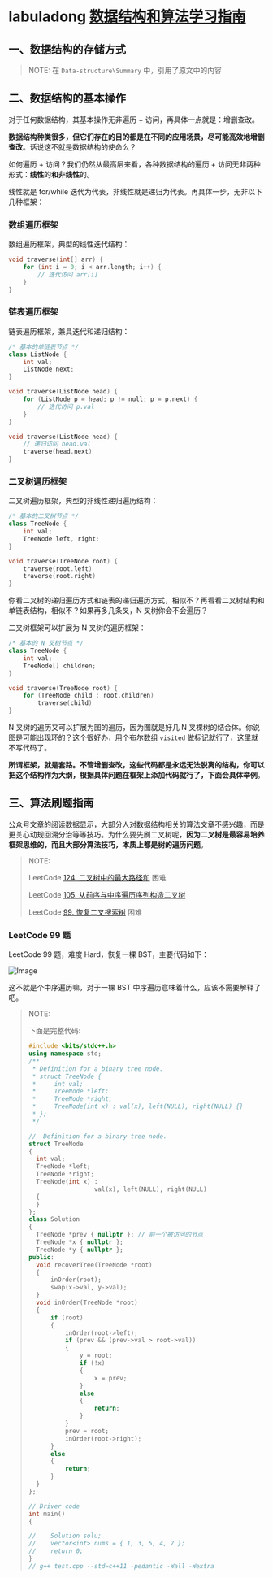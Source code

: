 # labuladong [数据结构和算法学习指南](https://mp.weixin.qq.com/s/ZYaXOSVM3YBIeRWm7E_jcQ)

## 一、数据结构的存储方式

> NOTE: 在 `Data-structure\Summary` 中，引用了原文中的内容

## 二、数据结构的基本操作

对于任何数据结构，其基本操作无非遍历 + 访问，再具体一点就是：增删查改。

**数据结构种类很多，但它们存在的目的都是在不同的应用场景，尽可能高效地增删查改**。话说这不就是数据结构的使命么？

如何遍历 + 访问？我们仍然从最高层来看，各种数据结构的遍历 + 访问无非两种形式：**线性**的**和非线性**的。

线性就是 for/while 迭代为代表，非线性就是递归为代表。再具体一步，无非以下几种框架：

### 数组遍历框架

数组遍历框架，典型的线性迭代结构：

```C++
void traverse(int[] arr) {
    for (int i = 0; i < arr.length; i++) {
        // 迭代访问 arr[i]
    }
}
```

### 链表遍历框架

链表遍历框架，兼具迭代和递归结构：

```C++
/* 基本的单链表节点 */
class ListNode {
    int val;
    ListNode next;
}

void traverse(ListNode head) {
    for (ListNode p = head; p != null; p = p.next) {
        // 迭代访问 p.val
    }
}

void traverse(ListNode head) {
    // 递归访问 head.val
    traverse(head.next)
}
```

### 二叉树遍历框架

二叉树遍历框架，典型的非线性递归遍历结构：

```C++
/* 基本的二叉树节点 */
class TreeNode {
    int val;
    TreeNode left, right;
}

void traverse(TreeNode root) {
    traverse(root.left)
    traverse(root.right)
}
```

你看二叉树的递归遍历方式和链表的递归遍历方式，相似不？再看看二叉树结构和单链表结构，相似不？如果再多几条叉，N 叉树你会不会遍历？

二叉树框架可以扩展为 N 叉树的遍历框架：

```C++
/* 基本的 N 叉树节点 */
class TreeNode {
    int val;
    TreeNode[] children;
}

void traverse(TreeNode root) {
    for (TreeNode child : root.children)
        traverse(child)
}
```

N 叉树的遍历又可以扩展为图的遍历，因为图就是好几 N 叉棵树的结合体。你说图是可能出现环的？这个很好办，用个布尔数组 `visited` 做标记就行了，这里就不写代码了。

**所谓框架，就是套路。不管增删查改，这些代码都是永远无法脱离的结构，你可以把这个结构作为大纲，根据具体问题在框架上添加代码就行了，下面会具体举例**。

## 三、算法刷题指南

公众号文章的阅读数据显示，大部分人对数据结构相关的算法文章不感兴趣，而是更关心动规回溯分治等等技巧。为什么要先刷二叉树呢，**因为二叉树是最容易培养框架思维的，而且大部分算法技巧，本质上都是树的遍历问题**。

> NOTE: 
>
> LeetCode [124. 二叉树中的最大路径和](https://leetcode-cn.com/problems/binary-tree-maximum-path-sum/) 困难
>
> LeetCode [105. 从前序与中序遍历序列构造二叉树](https://leetcode-cn.com/problems/construct-binary-tree-from-preorder-and-inorder-traversal/)
>
> LeetCode [99. 恢复二叉搜索树](https://leetcode-cn.com/problems/recover-binary-search-tree/) 困难



### LeetCode 99 题

LeetCode 99 题，难度 Hard，恢复一棵 BST，主要代码如下：

![Image](https://mmbiz.qpic.cn/sz_mmbiz_jpg/gibkIz0MVqdHFLNbFyicB9ENe5Gbt9CrrMm8NQJaFMebRAr0mxmnUkBxEZDcxFOicNTbEgiaiaIGE5dEpoKh7uDwlsg/640?wx_fmt=jpeg&tp=webp&wxfrom=5&wx_lazy=1&wx_co=1)

这不就是个中序遍历嘛，对于一棵 BST 中序遍历意味着什么，应该不需要解释了吧。

> NOTE: 
>
> 下面是完整代码:
>
> ```C++
> #include <bits/stdc++.h>
> using namespace std;
> /**
>  * Definition for a binary tree node.
>  * struct TreeNode {
>  *     int val;
>  *     TreeNode *left;
>  *     TreeNode *right;
>  *     TreeNode(int x) : val(x), left(NULL), right(NULL) {}
>  * };
>  */
> 
> //  Definition for a binary tree node.
> struct TreeNode
> {
> 	int val;
> 	TreeNode *left;
> 	TreeNode *right;
> 	TreeNode(int x) :
> 					val(x), left(NULL), right(NULL)
> 	{
> 	}
> };
> class Solution
> {
> 	TreeNode *prev { nullptr }; // 前一个被访问的节点
> 	TreeNode *x { nullptr };
> 	TreeNode *y { nullptr };
> public:
> 	void recoverTree(TreeNode *root)
> 	{
> 		inOrder(root);
> 		swap(x->val, y->val);
> 	}
> 	void inOrder(TreeNode *root)
> 	{
> 		if (root)
> 		{
> 			inOrder(root->left);
> 			if (prev && (prev->val > root->val))
> 			{
> 				y = root;
> 				if (!x)
> 				{
> 					x = prev;
> 				}
> 				else
> 				{
> 					return;
> 				}
> 			}
> 			prev = root;
> 			inOrder(root->right);
> 		}
> 		else
> 		{
> 			return;
> 		}
> 	}
> };
> 
> // Driver code
> int main()
> {
> 
> //	Solution solu;
> //	vector<int> nums = { 1, 3, 5, 4, 7 };
> //	return 0;
> }
> // g++ test.cpp --std=c++11 -pedantic -Wall -Wextra
> ```
>
> 